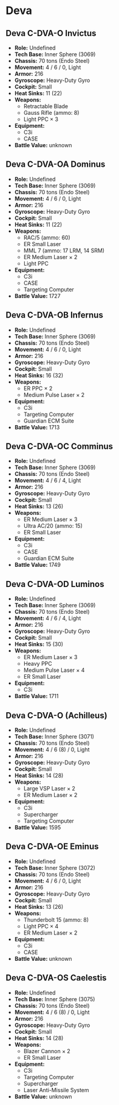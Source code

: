 # Deva
## Deva C-DVA-O Invictus
- **Role:** Undefined
- **Tech Base:** Inner Sphere (3069)
- **Chassis:** 70 tons (Endo Steel)
- **Movement:** 4 / 6 / 0, Light
- **Armor:** 216
- **Gyroscope:** Heavy-Duty Gyro
- **Cockpit:** Small
- **Heat Sinks:** 11 (22)
- **Weapons:**
  - Retractable Blade
  - Gauss Rifle (ammo: 8)
  - Light PPC × 3
- **Equipment:**
  - C3i
  - CASE
- **Battle Value:** unknown

## Deva C-DVA-OA Dominus
- **Role:** Undefined
- **Tech Base:** Inner Sphere (3069)
- **Chassis:** 70 tons (Endo Steel)
- **Movement:** 4 / 6 / 0, Light
- **Armor:** 216
- **Gyroscope:** Heavy-Duty Gyro
- **Cockpit:** Small
- **Heat Sinks:** 11 (22)
- **Weapons:**
  - RAC/5 (ammo: 60)
  - ER Small Laser
  - MML 7 (ammo: 17 LRM, 14 SRM)
  - ER Medium Laser × 2
  - Light PPC
- **Equipment:**
  - C3i
  - CASE
  - Targeting Computer
- **Battle Value:** 1727

## Deva C-DVA-OB Infernus
- **Role:** Undefined
- **Tech Base:** Inner Sphere (3069)
- **Chassis:** 70 tons (Endo Steel)
- **Movement:** 4 / 6 / 0, Light
- **Armor:** 216
- **Gyroscope:** Heavy-Duty Gyro
- **Cockpit:** Small
- **Heat Sinks:** 16 (32)
- **Weapons:**
  - ER PPC × 2
  - Medium Pulse Laser × 2
- **Equipment:**
  - C3i
  - Targeting Computer
  - Guardian ECM Suite
- **Battle Value:** 1713

## Deva C-DVA-OC Comminus
- **Role:** Undefined
- **Tech Base:** Inner Sphere (3069)
- **Chassis:** 70 tons (Endo Steel)
- **Movement:** 4 / 6 / 4, Light
- **Armor:** 216
- **Gyroscope:** Heavy-Duty Gyro
- **Cockpit:** Small
- **Heat Sinks:** 13 (26)
- **Weapons:**
  - ER Medium Laser × 3
  - Ultra AC/20 (ammo: 15)
  - ER Small Laser
- **Equipment:**
  - C3i
  - CASE
  - Guardian ECM Suite
- **Battle Value:** 1749

## Deva C-DVA-OD Luminos
- **Role:** Undefined
- **Tech Base:** Inner Sphere (3069)
- **Chassis:** 70 tons (Endo Steel)
- **Movement:** 4 / 6 / 4, Light
- **Armor:** 216
- **Gyroscope:** Heavy-Duty Gyro
- **Cockpit:** Small
- **Heat Sinks:** 15 (30)
- **Weapons:**
  - ER Medium Laser × 3
  - Heavy PPC
  - Medium Pulse Laser × 4
  - ER Small Laser
- **Equipment:**
  - C3i
- **Battle Value:** 1711

## Deva C-DVA-O (Achilleus)
- **Role:** Undefined
- **Tech Base:** Inner Sphere (3071)
- **Chassis:** 70 tons (Endo Steel)
- **Movement:** 4 / 6 (8) / 0, Light
- **Armor:** 216
- **Gyroscope:** Heavy-Duty Gyro
- **Cockpit:** Small
- **Heat Sinks:** 14 (28)
- **Weapons:**
  - Large VSP Laser × 2
  - ER Medium Laser × 2
- **Equipment:**
  - C3i
  - Supercharger
  - Targeting Computer
- **Battle Value:** 1595

## Deva C-DVA-OE Eminus
- **Role:** Undefined
- **Tech Base:** Inner Sphere (3072)
- **Chassis:** 70 tons (Endo Steel)
- **Movement:** 4 / 6 / 0, Light
- **Armor:** 216
- **Gyroscope:** Heavy-Duty Gyro
- **Cockpit:** Small
- **Heat Sinks:** 13 (26)
- **Weapons:**
  - Thunderbolt 15 (ammo: 8)
  - Light PPC × 4
  - ER Medium Laser × 2
- **Equipment:**
  - C3i
  - CASE
- **Battle Value:** unknown

## Deva C-DVA-OS Caelestis
- **Role:** Undefined
- **Tech Base:** Inner Sphere (3075)
- **Chassis:** 70 tons (Endo Steel)
- **Movement:** 4 / 6 (8) / 0, Light
- **Armor:** 216
- **Gyroscope:** Heavy-Duty Gyro
- **Cockpit:** Small
- **Heat Sinks:** 14 (28)
- **Weapons:**
  - Blazer Cannon × 2
  - ER Small Laser
- **Equipment:**
  - C3i
  - Targeting Computer
  - Supercharger
  - Laser Anti-Missile System
- **Battle Value:** unknown


